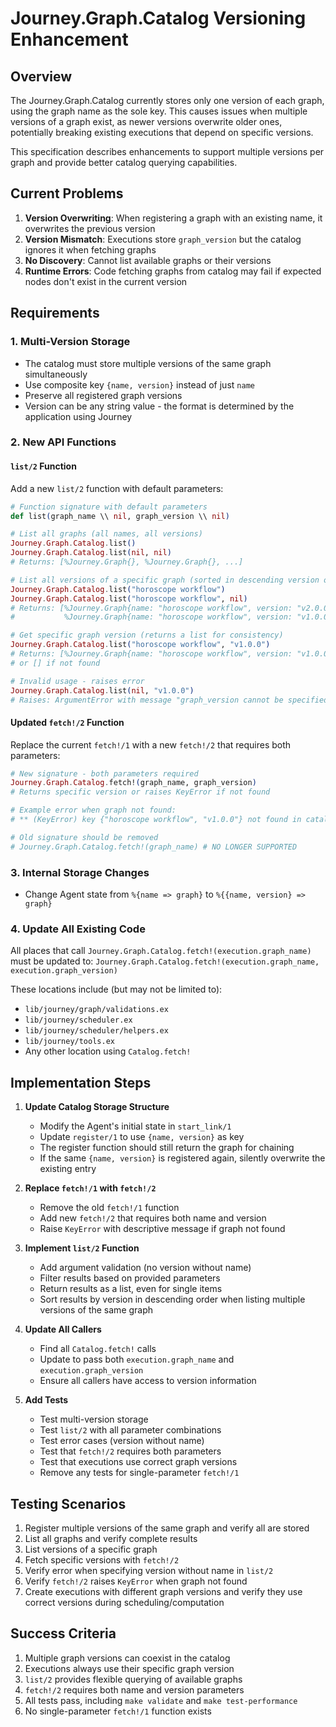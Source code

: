 # Journey.Graph.Catalog Versioning Enhancement

## Overview
The Journey.Graph.Catalog currently stores only one version of each graph, using the graph name as the sole key. This causes issues when multiple versions of a graph exist, as newer versions overwrite older ones, potentially breaking existing executions that depend on specific versions.

This specification describes enhancements to support multiple versions per graph and provide better catalog querying capabilities.

## Current Problems

1. **Version Overwriting**: When registering a graph with an existing name, it overwrites the previous version
2. **Version Mismatch**: Executions store `graph_version` but the catalog ignores it when fetching graphs
3. **No Discovery**: Cannot list available graphs or their versions
4. **Runtime Errors**: Code fetching graphs from catalog may fail if expected nodes don't exist in the current version

## Requirements

### 1. Multi-Version Storage
- The catalog must store multiple versions of the same graph simultaneously
- Use composite key `{name, version}` instead of just `name`
- Preserve all registered graph versions
- Version can be any string value - the format is determined by the application using Journey

### 2. New API Functions

#### `list/2` Function
Add a new `list/2` function with default parameters:

```elixir
# Function signature with default parameters
def list(graph_name \\ nil, graph_version \\ nil)

# List all graphs (all names, all versions)
Journey.Graph.Catalog.list()
Journey.Graph.Catalog.list(nil, nil)
# Returns: [%Journey.Graph{}, %Journey.Graph{}, ...]

# List all versions of a specific graph (sorted in descending version order)
Journey.Graph.Catalog.list("horoscope workflow")
Journey.Graph.Catalog.list("horoscope workflow", nil)
# Returns: [%Journey.Graph{name: "horoscope workflow", version: "v2.0.0", ...}, 
#           %Journey.Graph{name: "horoscope workflow", version: "v1.0.0", ...}]

# Get specific graph version (returns a list for consistency)
Journey.Graph.Catalog.list("horoscope workflow", "v1.0.0")
# Returns: [%Journey.Graph{name: "horoscope workflow", version: "v1.0.0", ...}]
# or [] if not found

# Invalid usage - raises error
Journey.Graph.Catalog.list(nil, "v1.0.0")
# Raises: ArgumentError with message "graph_version cannot be specified without graph_name"
```

#### Updated `fetch!/2` Function
Replace the current `fetch!/1` with a new `fetch!/2` that requires both parameters:

```elixir
# New signature - both parameters required
Journey.Graph.Catalog.fetch!(graph_name, graph_version)
# Returns specific version or raises KeyError if not found

# Example error when graph not found:
# ** (KeyError) key {"horoscope workflow", "v1.0.0"} not found in catalog

# Old signature should be removed
# Journey.Graph.Catalog.fetch!(graph_name) # NO LONGER SUPPORTED
```

### 3. Internal Storage Changes
- Change Agent state from `%{name => graph}` to `%{{name, version} => graph}`

### 4. Update All Existing Code

All places that call `Journey.Graph.Catalog.fetch!(execution.graph_name)` must be updated to:
`Journey.Graph.Catalog.fetch!(execution.graph_name, execution.graph_version)`

These locations include (but may not be limited to):
- `lib/journey/graph/validations.ex`
- `lib/journey/scheduler.ex`
- `lib/journey/scheduler/helpers.ex`
- `lib/journey/tools.ex`
- Any other location using `Catalog.fetch!`

## Implementation Steps

1. **Update Catalog Storage Structure**
   - Modify the Agent's initial state in `start_link/1`
   - Update `register/1` to use `{name, version}` as key
   - The register function should still return the graph for chaining
   - If the same `{name, version}` is registered again, silently overwrite the existing entry

2. **Replace `fetch!/1` with `fetch!/2`**
   - Remove the old `fetch!/1` function
   - Add new `fetch!/2` that requires both name and version
   - Raise `KeyError` with descriptive message if graph not found

3. **Implement `list/2` Function**
   - Add argument validation (no version without name)
   - Filter results based on provided parameters
   - Return results as a list, even for single items
   - Sort results by version in descending order when listing multiple versions of the same graph

4. **Update All Callers**
   - Find all `Catalog.fetch!` calls
   - Update to pass both `execution.graph_name` and `execution.graph_version`
   - Ensure all callers have access to version information

5. **Add Tests**
   - Test multi-version storage
   - Test `list/2` with all parameter combinations
   - Test error cases (version without name)
   - Test that `fetch!/2` requires both parameters
   - Test that executions use correct graph versions
   - Remove any tests for single-parameter `fetch!/1`

## Testing Scenarios

1. Register multiple versions of the same graph and verify all are stored
2. List all graphs and verify complete results
3. List versions of a specific graph
4. Fetch specific versions with `fetch!/2`
5. Verify error when specifying version without name in `list/2`
6. Verify `fetch!/2` raises `KeyError` when graph not found
7. Create executions with different graph versions and verify they use correct versions during scheduling/computation

## Success Criteria

1. Multiple graph versions can coexist in the catalog
2. Executions always use their specific graph version
3. `list/2` provides flexible querying of available graphs
4. `fetch!/2` requires both name and version parameters
5. All tests pass, including `make validate` and `make test-performance`
6. No single-parameter `fetch!/1` function exists